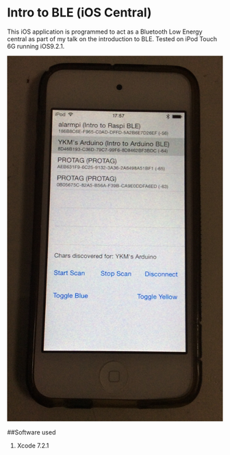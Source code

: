 Intro to BLE (iOS Central)
=============

This iOS application is programmed to act as a Bluetooth Low Energy central as part of my talk on the introduction to BLE. Tested on iPod Touch 6G running iOS9.2.1.

![Screen](misc/main.jpg)

##Software used
1. Xcode 7.2.1
